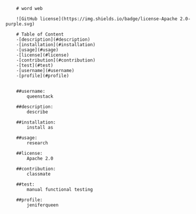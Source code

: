 
        
        # word web

        ![GitHub license](https://img.shields.io/badge/license-Apache 2.0-purple.svg)

        # Table of Content
        -[description](#description)
        -[installation](#installation)
        -[usage](#usage)
        -[license](#license)
        -[contribution](#contribution)
        -[test](#test)
        -[username](#username)
        -[profile](#profile)
        

        ##username:
            queenstack
        
        ##description:
            describe
       
        ##installation:
            install as
        
        ##usage:
            research
        
        ##license:
            Apache 2.0 
        
        ##contribution:
            classmate
        
        ##test:
            manual functional testing
       
        ##profile:
            jeniferqueen
        